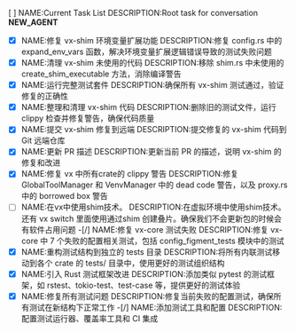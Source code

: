 [ ] NAME:Current Task List DESCRIPTION:Root task for conversation __NEW_AGENT__
-[x] NAME:修复 vx-shim 环境变量扩展功能 DESCRIPTION:修复 config.rs 中的 expand_env_vars 函数，解决环境变量扩展逻辑错误导致的测试失败问题
-[x] NAME:清理 vx-shim 未使用的代码 DESCRIPTION:移除 shim.rs 中未使用的 create_shim_executable 方法，消除编译警告
-[x] NAME:运行完整测试套件 DESCRIPTION:确保所有 vx-shim 测试通过，验证修复的正确性
-[x] NAME:整理和清理 vx-shim 代码 DESCRIPTION:删除旧的测试文件，运行 clippy 检查并修复警告，确保代码质量
-[x] NAME:提交 vx-shim 修复到远端 DESCRIPTION:提交修复的 vx-shim 代码到 Git 远端仓库
-[x] NAME:更新 PR 描述 DESCRIPTION:更新当前 PR 的描述，说明 vx-shim 的修复和改进
-[x] NAME:修复 vx 中所有crate的 clippy 警告 DESCRIPTION:修复 GlobalToolManager 和 VenvManager 中的 dead code 警告，以及 proxy.rs 中的 borrowed box 警告
-[ ] NAME:在vx中使用shim技术。 DESCRIPTION:在虚拟环境中使用shim技术。还有 vx switch 里面使用通过shim 创建叠片。确保我们不会更新包的时候会有软件占用问题
-[/] NAME:修复 vx-core 测试失败 DESCRIPTION:修复 vx-core 中 7 个失败的配置相关测试，包括 config_figment_tests 模块中的测试
-[x] NAME:重构测试结构到独立的 tests 目录 DESCRIPTION:将所有内联测试移动到各个 crate 的 tests/ 目录中，使用更好的测试组织结构
-[x] NAME:引入 Rust 测试框架改进 DESCRIPTION:添加类似 pytest 的测试框架，如 rstest、tokio-test、test-case 等，提供更好的测试体验
-[x] NAME:修复所有测试问题 DESCRIPTION:修复当前失败的配置测试，确保所有测试在新结构下正常工作
-[/] NAME:添加测试工具和配置 DESCRIPTION:配置测试运行器、覆盖率工具和 CI 集成